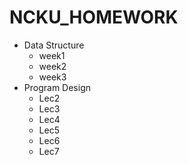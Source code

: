 # NCKU_HOMEWORK

* Data Structure
	- week1
	- week2
	- week3
* Program Design 
	- Lec2
	- Lec3
	- Lec4
	- Lec5
	- Lec6
	- Lec7
